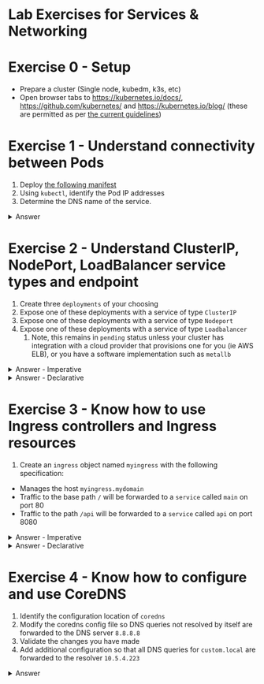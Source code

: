 # Lab Exercises for Services & Networking

# Exercise 0 - Setup

* Prepare a cluster (Single node, kubedm, k3s, etc)
* Open browser tabs to https://kubernetes.io/docs/, https://github.com/kubernetes/ and  https://kubernetes.io/blog/ (these are permitted as per [the current guidelines](https://docs.linuxfoundation.org/tc-docs/certification/certification-resources-allowed#certified-kubernetes-administrator-cka-and-cerified-kubernetes-application-developer-ckad))

# Exercise 1 - Understand connectivity between Pods

1. Deploy [the following manifest](https://raw.githubusercontent.com/David-VTUK/CKAExampleYaml/master/nginx-svc-and-deployment.yaml)
2. Using `kubectl`, identify the Pod IP addresses
3. Determine the DNS name of the service.


<details><summary>Answer</summary>

Identify the `selector` for the service:

```shell
kubectl describe service nginx-service | grep -i selector
Selector:          app=nginx
```
Filter `kubectl` output:

```shell
kubectl get po -l app=nginx -o wide
```

Service name will be, based on the format `[Service Name].[Namespace].[Type].[Base Domain Name]` :

```shell
nginx-service.default.svc.cluster.local
```

Identify the associated Pods based on this label:
</details>

# Exercise 2 - Understand ClusterIP, NodePort, LoadBalancer service types and endpoint

1. Create three `deployments` of your choosing
2. Expose one of these deployments with a service of type `ClusterIP`
3. Expose one of these deployments with a service of type `Nodeport`
4. Expose one of these deployments with a service of type `Loadbalancer`
    1. Note, this remains in `pending` status unless your cluster has integration with a cloud provider that provisions one for you (ie AWS ELB), or you have a software implementation such as `metallb`


<details><summary>Answer - Imperative</summary>

```shell
kubectl create deployment nginx-clusterip --image=nginx --replicas 1
kubectl create deployment nginx-nodeport --image=nginx --replicas 1
kubectl create deployment nginx-loadbalancer --image=nginx --replicas 1
```

```shell
kubectl expose deployment nginx-clusterip --type="ClusterIP" --port="80"
kubectl expose deployment nginx-nodeport --type="NodePort" --port="80"
kubectl expose deployment nginx-loadbalancer --type="LoadBalancer" --port="80"
```

</details>

<details><summary>Answer - Declarative</summary>

Apply the following:

```yaml
kind: Service
apiVersion: v1
metadata:
  name: nginx-clusterip
spec:
  selector:
    app: nginx-clusterip
  type: ClusterIP
  ports:
  - protocol: TCP
    port: 80
    targetPort: 80
---
apiVersion: apps/v1
kind: Deployment
metadata:
  name: nginx-clusterip
  labels:
    app: nginx
spec:
  replicas: 3
  selector:
    matchLabels:
      app: nginx-clusterip
  template:
    metadata:
      labels:
        app: nginx-clusterip
    spec:
      containers:
      - name: nginx
        image: nginx
        ports:
        - containerPort: 80
---
kind: Service
apiVersion: v1
metadata:
  name: nginx-nodeport
spec:
  selector:
    app: nginx-nodeport
  type: NodePort
  ports:
  - protocol: TCP
    port: 80
    targetPort: 80
---
apiVersion: apps/v1
kind: Deployment
metadata:
  name: nginx-nodeport
  labels:
    app: nginx
spec:
  replicas: 3
  selector:
    matchLabels:
      app: nginx-nodeport
  template:
    metadata:
      labels:
        app: nginx-nodeport
    spec:
      containers:
      - name: nginx
        image: nginx
        ports:
        - containerPort: 80
---
kind: Service
apiVersion: v1
metadata:
  name: nginx-loadbalancer
spec:
  selector:
    app: nginx-loadbalancer
  type: LoadBalancer
  ports:
    - port: 80
      targetPort: 80
---
apiVersion: apps/v1
kind: Deployment
metadata:
  name: nginx-loadbalancer
  labels:
    app: nginx
spec:
  replicas: 3
  selector:
    matchLabels:
      app: nginx-loadbalancer
  template:
    metadata:
      labels:
        app: nginx-loadbalancer
    spec:
      containers:
      - name: nginx
        image: nginx
        ports:
        - containerPort: 80
```
</details>

# Exercise 3 - Know how to use Ingress controllers and Ingress resources

1. Create an `ingress` object named `myingress` with the following specification:

* Manages the host `myingress.mydomain`
* Traffic to the base path `/` will be forwarded to a `service` called `main` on port 80
* Traffic to the path `/api` will be forwarded to a `service` called `api` on port 8080


<details><summary>Answer - Imperative</summary>

```shell
kubectl create ingress myingress --rule="myingress.mydomain/=main:80" --rule="myingress.mydomain/api=api:8080"
```
</details>


<details><summary>Answer - Declarative</summary>

Apply the following YAML:

```yaml
apiVersion: extensions/v1beta1
kind: Ingress
metadata:
  name: myingress
spec:
  rules:
  - host: myingress.mydomain
    http:
      paths:
      - backend:
          serviceName: main
          servicePort: 80
        path: /
        pathType: Exact
      - backend:
          serviceName: api
          servicePort: 8080
        path: /api
        pathType: Exact
```

</details>


# Exercise 4 - Know how to configure and use CoreDNS

1. Identify the configuration location of `coredns`
2. Modify the coredns config file so DNS queries not resolved by itself are forwarded to the DNS server `8.8.8.8`
3. Validate the changes you have made
4. Add additional configuration so that all DNS queries for `custom.local` are forwarded to the resolver `10.5.4.223`


<details><summary>Answer</summary>

```shell
kubectl get cm coredns -n kube-system                                                
NAME      DATA   AGE
coredns   2      94d
```

```shell
kubectl edit cm coredns -n kube-system 

replace:
forward . /etc/resolv.conf

with
forward . 8.8.8.8
```

Add the block:
```shell
custom.local:53 {
        errors 
        cache 30
        forward . 10.5.4.223
        reload
    }
```

</details>